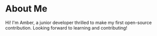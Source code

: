 # About Me  

Hi! I'm Amber, a junior developer thrilled to make my first open-source contribution.
Looking forward to learning and contributing! 